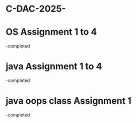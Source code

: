 # C-DAC-2025- 

# OS Assignment 1 to 4
-completed

# java Assignment 1 to 4
-completed

# java oops class Assignment 1 
-completed
  
